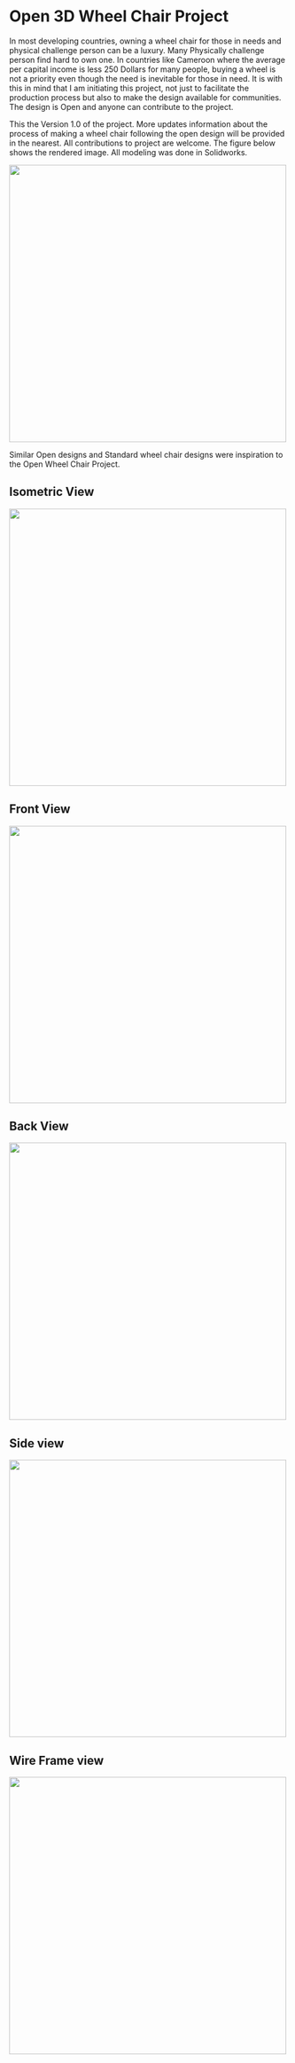 # Open 3D Wheel Chair Project
In most developing countries, owning a wheel chair for those in needs and physical challenge person can be a luxury. Many Physically challenge person find hard to own one. In countries like Cameroon where the average per capital income is less 250 Dollars for many people, buying a wheel is not a priority even though the need is inevitable for those in need.
It is with this in mind that I am initiating this project, not just to facilitate the production process but also to make the design available for communities. The design is Open and anyone can contribute to the project.

This the Version 1.0 of the project. More updates information about the process of making a wheel chair following the open design will be provided in the nearest. All contributions to project are welcome.
The figure below shows the rendered image. All modeling was done in Solidworks.

<img src = "docs/clean-image-edited.jpg" width = "500">

Similar Open designs and Standard wheel chair designs were inspiration to the Open Wheel Chair Project.

## Isometric View
<img src = "docs/diag.JPG" width = "500">

## Front View
<img src = "docs/face.JPG" width = "500">

## Back View
<img src = "docs/back.JPG" width = "500">

## Side view
<img src = "docs/side.JPG" width = "500">

## Wire Frame view
<img src = "docs/shadow.JPG" width = "500">
